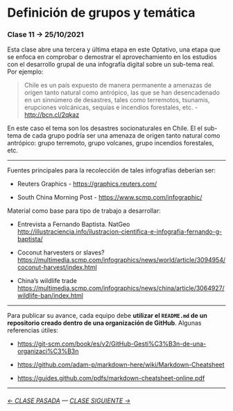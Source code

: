 # Definición de grupos y temática

###  Clase 11 → 25/10/2021

Esta clase abre una tercera y última etapa en este Optativo, una etapa que se enfoca en comprobar o demostrar el aprovechamiento en los estudios con el desarrollo grupal de una infografía digital sobre un sub-tema real. Por ejemplo: 

> Chile es un país expuesto de manera permanente a amenazas de origen tanto natural como antrópico, las que se han desencadenado en un sinnúmero de desastres, tales como terremotos, tsunamis, erupciones volcánicas, sequías e incendios forestales, etc. - http://bcn.cl/2qkaz

En este caso el tema son los desastres socionaturales en Chile. El el sub-tema de cada grupo podría ser una amenaza de origen tanto natural como antrópico: grupo terremoto, grupo volcanes, grupo incendios forestales, etc.

- - - - - - - - - -

Fuentes principales para la recolección de tales infografías deberían ser:

- Reuters Graphics - https://graphics.reuters.com/

- South China Morning Post - https://www.scmp.com/infographic/

Material como base para tipo de trabajo a desarrollar:

- Entrevista a Fernando Baptista. NatGeo http://illustraciencia.info/ilustracion-cientifica-e-infografia-fernando-g-baptista/

- Coconut harvesters or slaves? https://multimedia.scmp.com/infographics/news/world/article/3094954/coconut-harvest/index.html

- China’s wildlife trade https://multimedia.scmp.com/infographics/news/china/article/3064927/wildlife-ban/index.html 

- - - - - - - - 

Para publicar su avance, cada equipo debe **utilizar el `README.md` de un repositorio creado dentro de una organización de GitHub**. Algunas referencias útiles:

- https://git-scm.com/book/es/v2/GitHub-Gesti%C3%B3n-de-una-organizaci%C3%B3n

- https://github.com/adam-p/markdown-here/wiki/Markdown-Cheatsheet

- https://guides.github.com/pdfs/markdown-cheatsheet-online.pdf


- - - - - - - - - - - - -


###### [← CLASE PASADA](https://github.com/profesorfaco/dno075-2021-2/tree/main/clase-08) — [CLASE SIGUIENTE →](https://github.com/profesorfaco/dno075-2021-2/tree/main/clase-13) 

